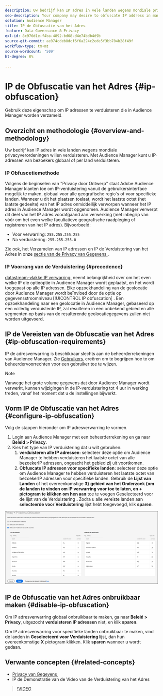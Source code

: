```yaml
---
description: Uw bedrijf kan IP adres in vele landen wegens mondiale privacyverordeningen willen verduisteren. Met Audience Manager kunt u IP-adressen van bezoekers globaal of per land verduisteren.
seo-description: Your company may desire to obfuscate IP address in many countries due to global privacy regulations. Audience Manager allows you to obfuscate visitor IP addresses on a global or country-by-country basis.
solution: Audience Manager
title: IP de Obfuscatie van het Adres
feature: Data Governance & Privacy
exl-id: 8c976d1e-f4ba-4892-bd68-d4e74bdb4d9b
source-git-commit: ae074cdeb8dcf6f6a224c2ede5f3bb704b28f49f
workflow-type: tm+mt
source-wordcount: '509'
ht-degree: 0%

---
```


# IP de Obfuscatie van het Adres {#ip-obfuscation}

Gebruik deze eigenschap om IP adressen te verduisteren die in Audience Manager worden verzameld.

## Overzicht en methodologie {#overview-and-methodology}

Uw bedrijf kan IP adres in vele landen wegens mondiale privacyverordeningen willen verduisteren. Met Audience Manager kunt u IP-adressen van bezoekers globaal of per land verduisteren.

### IP Obfuscetiemethode

Volgens de beginselen van &quot;Privacy door Ontwerp&quot; staat Adobe Audience Manager klanten toe om IP-verduistering vanuit de gebruikersinterface mogelijk te maken, globaal voor alle geografische regio&#39;s of voor specifieke landen. Wanneer u dit het plaatsen toelaat, wordt het laatste octet (het laatste gedeelte) van het IP adres onmiddellijk verworpen wanneer het IP adres in Audience Manager wordt opgenomen. Audience Manager verwerpt dit deel van het IP adres voorafgaand aan verwerking (met inbegrip van vóór om het even welke facultatieve geografische raadpleging of registreren van het IP adres). Bijvoorbeeld:

* Voor verwarring: `255.255.255.255`
* Na verduistering: `255.255.255.0`

Zie ook, het Verzamelen van IP adressen en IP de Verduistering van het Adres in onze [&#x200B; sectie van de Privacy van Gegevens &#x200B;](/help/using/overview/data-security-and-privacy/data-privacy.md).

### IP Voorrang van de Verduistering {#precedence}

[&#x200B; datastream-vlakke IP verwarring &#x200B;](https://experienceleague.adobe.com/docs/experience-platform/edge/datastreams/configure.html?lang=nl-NL#create) neemt belangrijkheid over om het even welke IP die optieoptie in Audience Manager wordt geplaatst, en het wordt toegepast op alle IP adressen. Elke opzoekhandeling van de geolocatie door Audience Manager wordt beïnvloed door de optie op gegevensstroomniveau [!UICONTROL IP obfuscation] . Een opzoekhandeling naar een geolocatie in Audience Manager, gebaseerd op een volledig verduisterde IP, zal resulteren in een onbekend gebied en alle segmenten op basis van de resulterende geolocatiegegevens zullen niet worden uitgevoerd.

## IP de Vereisten van de Obfuscatie van het Adres {#ip-obfuscation-requirements}

IP de adresverwarring is beschikbaar slechts aan de beheerderrekeningen van Audience Manager. Zie [&#x200B; Gebruikers &#x200B;](/help/using/features/administration/administration-overview.md#create-users) creëren om te begrijpen hoe te om beheerdervoorrechten voor een gebruiker toe te wijzen.

>[!NOTE]
>
> Vanwege het grote volume gegevens dat door Audience Manager wordt verwerkt, kunnen wijzigingen in de IP-verduistering tot 4 uur in werking treden, vanaf het moment dat u de instellingen bijwerkt.

## Vorm IP de Obfuscatie van het Adres {#configure-ip-obfuscation}

Volg de stappen hieronder om IP adresverwarring te vormen.

1. Login aan Audience Manager met een beheerderrekening en ga naar **Beleid > Privacy**.
2. Kies het type van IP verduistering dat u wilt gebruiken.
   1. **verduisteren alle IP adressen:** selecteer deze optie om Audience Manager te hebben verduisteren het laatste octet van alle bezoekerIP adressen, ongeacht het gebied zij uit voortkomen.
   2. **Obfuscate IP adressen voor specifieke landen:** selecteer deze optie om Audience Manager te hebben verduisteren het laatste octet van bezoekerIP adressen voor specifieke landen. Gebruik de **Lijst van Landen** of het overeenkomstige **3&rbrace; gebied van het Onderzoek &lbrace;om de landen te vinden om IP verwarring voor toe te laten, en + pictogram te klikken om hen aan** toe te voegen Geselecteerd voor de lijst van de Verduistering **.** Zodra u alle vereiste landen aan **selecteerde voor Verduistering** lijst hebt toegevoegd, klik **sparen**.

![](assets/ip-obfuscation.png)

## IP de Obfuscatie van het Adres onbruikbaar maken {#disable-ip-obfuscation}

Om IP adresverwarring globaal onbruikbaar te maken, ga naar **Beleid > Privacy**, uitgezocht **verduisteren IP adressen** niet, en klik **sparen**.

Om IP adresverwarring voor specifieke landen onbruikbaar te maken, vind de landen in **Geselecteerd voor Verduistering** lijst, dan hun overeenkomstige **X** pictogram klikken. Klik **sparen** wanneer u wordt gedaan.

## Verwante concepten {#related-concepts}

* [&#x200B; Privacy van Gegevens &#x200B;](/help/using/overview/data-security-and-privacy/data-privacy.md)
* IP de Demonstratie van de Video van de Verduistering van het Adres
>[!VIDEO](https://video.tv.adobe.com/v/27218/)

